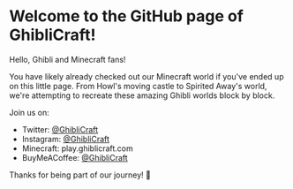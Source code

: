 # Welcome to the GitHub page of GhibliCraft!
Hello, Ghibli and Minecraft fans!

You have likely already checked out our Minecraft world if you've ended up on this little page. From Howl's moving castle to Spirited Away's world, we're attempting to recreate these amazing Ghibli worlds block by block.

Join us on:
  - Twitter: [@GhibliCraft](https://twitter.com/GhibliCraft)
  - Instagram: [@GhibliCraft](https://instagram.com/GhibliCraft)
  - Minecraft: play.ghiblicraft.com
  - BuyMeACoffee: [@GhibliCraft](https://buymeacoffee.com/ghiblicraft)

Thanks for being part of our journey! 🙏
